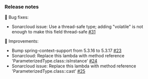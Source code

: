 ### Release notes

:wrench: Bug fixes:
+ Sonarcloud issue: Use a thread-safe type; adding "volatile" is not enough to make this field thread-safe [#31](https://github.com/josephrodriguez/mediator-spring-boot-starter/issues/31)

:star2: Improvements: 
+ Bump spring-context-support from 5.3.16 to 5.3.17 [#23](https://github.com/josephrodriguez/mediator-spring-boot-starter/issues/23)
+ Sonarcloud: Replace this lambda with method reference 'ParameterizedType.class::isInstance' [#24](https://github.com/josephrodriguez/mediator-spring-boot-starter/issues/24)
+ Sonarcloud issue: Replace this lambda with method reference 'ParameterizedType.class::cast' [#25](https://github.com/josephrodriguez/mediator-spring-boot-starter/issues/25)

